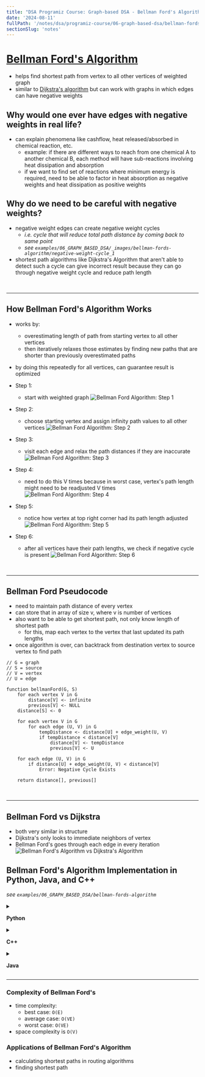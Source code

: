 ```yaml
---
title: "DSA Programiz Course: Graph-based DSA - Bellman Ford's Algorithm"
date: '2024-08-11'
fullPath: '/notes/dsa/programiz-course/06-graph-based-dsa/bellman-fords-algorithm'
sectionSlug: 'notes'
---
```


# [Bellman Ford's Algorithm](https://www.programiz.com/dsa/bellman-ford-algorithm)

- helps find shortest path from vertex to all other vertices of weighted graph
- similar to [Dijkstra's algorithm](https://www.programiz.com/dsa/dijkstra-algorithm) but can work with graphs in which edges can have negative weights

## Why would one ever have edges with negative weights in real life?

- can explain phenomena like cashflow, heat released/absorbed in chemical reaction, etc.
    - example: if there are different ways to reach from one chemical A to another chemical B, each method will have sub-reactions involving heat dissipation and absorption
    - if we want to find set of reactions where minimum energy is required, need to be able to factor in heat absorption as negative weights and heat dissipation as positive weights

## Why do we need to be careful with negative weights?

- negative weight edges can create negative weight cycles
    - _i.e. cycle that will reduce total path distance by coming back to same point_
    - _see `examples/06_GRAPH_BASED_DSA/_images/bellman-fords-algorithm/negative-weight-cycle_1`_
- shortest path algorithms like Dijkstra's Algorithm that aren't able to detect such a cycle can give incorrect result because they can go through negative weight cycle and reduce path length

<br/>

---

## How Bellman Ford's Algorithm Works

- works by:
    - overestimating length of path from starting vertex to all other vertices
    - then iteratively relaxes those estimates by finding new paths that are shorter than previously overestimated paths
- by doing this repeatedly for all vertices, can guarantee result is optimized

- Step 1:
    - start with weighted graph
![Bellman Ford Algorithm: Step 1](./examples/06_GRAPH_BASED_DSA/_images/bellman-fords-algorithm/Bellman-Ford-Algorithm-1)
- Step 2:
    - choose starting vertex and assign infinity path values to all other vertices
![Bellman Ford Algorithm: Step 2](./examples/06_GRAPH_BASED_DSA/_images/bellman-fords-algorithm/Bellman-Ford-Algorithm-2)
- Step 3:
    - visit each edge and relax the path distances if they are inaccurate
![Bellman Ford Algorithm: Step 3](./examples/06_GRAPH_BASED_DSA/_images/bellman-fords-algorithm/Bellman-Ford-Algorithm-3)
- Step 4:
    - need to do this V times because in worst case, vertex's path length might need to be readjusted V times
![Bellman Ford Algorithm: Step 4](./examples/06_GRAPH_BASED_DSA/_images/bellman-fords-algorithm/Bellman-Ford-Algorithm-4)
- Step 5:
    - notice how vertex at top right corner had its path length adjusted
![Bellman Ford Algorithm: Step 5](./examples/06_GRAPH_BASED_DSA/_images/bellman-fords-algorithm/Bellman-Ford-Algorithm-5)
- Step 6:
    - after all vertices have their path lengths, we check if negative cycle is present
![Bellman Ford Algorithm: Step 6](./examples/06_GRAPH_BASED_DSA/_images/bellman-fords-algorithm/Bellman-Ford-Algorithm-6)

<br/>

---

## Bellman Ford Pseudocode

- need to maintain path distance of every vertex
- can store that in array of size v, where v is number of vertices
- also want to be able to get shortest path, not only know length of shortest path
    - for this, map each vertex to the vertex that last updated its path lengths
- once algorithm is over, can backtrack from destination vertex to source vertex to find path

```
// G = graph
// S = source
// V = vertex
// U = edge

function bellmanFord(G, S)
    for each vertex V in G
        distance[V] <- infinite
        previous[V] <- NULL
    distance[S] <- 0

    for each vertex V in G
        for each edge (U, V) in G
            tempDistance <- distance[U] + edge_weight(U, V)
            if tempDistance < distance[V]
                distance[V] <- tempDistance
                previous[V] <- U

    for each edge (U, V) in G
        if distance[U] + edge_weight(U, V) < distance[V]
            Error: Negative Cycle Exists

    return distance[], previous[]
```

<br/>

---

## Bellman Ford vs Dijkstra

- both very similar in structure
- Dijkstra's only looks to immediate neighbors of vertex
- Bellman Ford's goes through each edge in every iteration
![Bellman Ford's Algorithm vs Dijkstra's Algorithm](./examples/06_GRAPH_BASED_DSA/_images/bellman-fords-algorithm/bellman-ford-vs-dijkstra)

## Bellman Ford's Algorithm Implementation in Python, Java, and C++

_see `examples/06_GRAPH_BASED_DSA/bellman-fords-algorithm`_

<details>

<summary>

**Python**

</summary>

```python
```

</details>

<details>

<summary>

**C++**

</summary>

```cpp
#include <bits/stdc++.h>

// Struct for the edges of the graph
struct Edge {
  int u;  //start vertex of the edge
  int v;  //end vertex of the edge
  int w;  //w of the edge (u,v)
};

// Graph - it consists of edges
struct Graph {
  int V;        // Total number of vertices in the graph
  int E;        // Total number of edges in the graph
  struct Edge* edge;  // Array of edges
};

// Creates a graph with V vertices and E edges
struct Graph* createGraph(int V, int E) {
  struct Graph* graph = new Graph;
  graph->V = V;  // Total Vertices
  graph->E = E;  // Total edges

  // Array of edges for graph
  graph->edge = new Edge[E];
  return graph;
}

// Printing the solution
void printArr(int arr[], int size) {
  int i;
  for (i = 0; i < size; i++) {
    printf("%d ", arr[i]);
  }
  printf("\n");
}

void BellmanFord(struct Graph* graph, int u) {
  int V = graph->V;
  int E = graph->E;
  int dist[V];

  // Step 1: fill the distance array and predecessor array
  for (int i = 0; i < V; i++)
    dist[i] = INT_MAX;

  // Mark the source vertex
  dist[u] = 0;

  // Step 2: relax edges |V| - 1 times
  for (int i = 1; i <= V - 1; i++) {
    for (int j = 0; j < E; j++) {
      // Get the edge data
      int u = graph->edge[j].u;
      int v = graph->edge[j].v;
      int w = graph->edge[j].w;
      if (dist[u] != INT_MAX && dist[u] + w < dist[v])
        dist[v] = dist[u] + w;
    }
  }

  // Step 3: detect negative cycle
  // if value changes then we have a negative cycle in the graph
  // and we cannot find the shortest distances
  for (int i = 0; i < E; i++) {
    int u = graph->edge[i].u;
    int v = graph->edge[i].v;
    int w = graph->edge[i].w;
    if (dist[u] != INT_MAX && dist[u] + w < dist[v]) {
      printf("Graph contains negative w cycle");
      return;
    }
  }

  // No negative weight cycle found!
  // Print the distance and predecessor array
  printArr(dist, V);

  return;
}

int main() {
  // Create a graph
  int V = 5;  // Total vertices
  int E = 8;  // Total edges

  // Array of edges for graph
  struct Graph* graph = createGraph(V, E);

  //------- adding the edges of the graph
  /*
        edge(u, v)
        where 	u = start vertex of the edge (u,v)
                v = end vertex of the edge (u,v)

        w is the weight of the edge (u,v)
    */

  //edge 0 --> 1
  graph->edge[0].u = 0;
  graph->edge[0].v = 1;
  graph->edge[0].w = 5;

  //edge 0 --> 2
  graph->edge[1].u = 0;
  graph->edge[1].v = 2;
  graph->edge[1].w = 4;

  //edge 1 --> 3
  graph->edge[2].u = 1;
  graph->edge[2].v = 3;
  graph->edge[2].w = 3;

  //edge 2 --> 1
  graph->edge[3].u = 2;
  graph->edge[3].v = 1;
  graph->edge[3].w = 6;

  //edge 3 --> 2
  graph->edge[4].u = 3;
  graph->edge[4].v = 2;
  graph->edge[4].w = 2;

  BellmanFord(graph, 0);  //0 is the source vertex

  return 0;
}

```

</details>

<details>

<summary>

**Java**

</summary>

```java
class CreateGraph {

    // CreateGraph - it consists of edges
    class CreateEdge {
        int s;
        int d;
        int w;

        CreateEdge() {
            s = 0;
            d = 0;
            w = 0;
        }
    };

    int V;
    int E;
    CreateEdge edge[];

    // Creates a graph with V vertices and E edges
    CreateGraph(int v, int e) {
        V = v;
        E = e;
        edge = new CreateEdge[e];
        for (int i = 0; i < e; i++) {
            edge[i] = new CreateEdge();
        }
    }

    void BellmanFord(CreateGraph graph, int s) {
        int V = graph.V;
        int E = graph.E;
        int dist[] = new int[V];

        // Step 1: fill distance array and predecessor array
        for (int i = 0; i < V; ++i) {
            dist[i] = Integer.MAX_VALUE;

            // Mark source vertex
            dist[s] = 0;
        }

        // Step 2: relax edges |V| - 1 times
        for (int i = 1; i < V; ++i) {
            for (int j = 0; j < E; ++j) {
                // Get edge data
                int u = graph.edge[j].s;
                int v = graph.edge[j].d;
                int w = graph.edge[j].w;
                if (dist[u] != Integer.MAX_VALUE && dist[u] + w < dist[v]) {
                    dist[v] = dist[u] + w;
                }
            }
        }

        // Step 3: detect negative cycle
        // if value changes then we have a negative cycle in the graph
        // and we cannot find shortest distances
        for (int j = 0; j < E; ++j) {
            int u = graph.edge[j].s;
            int v = graph.edge[j].d;
            int w = graph.edge[j].w;
            if (dist[u] != Integer.MAX_VALUE && dist[u] + w < dist[v]) {
                System.out.println("CreateGraph contains negative w: " + w + " cycle");
                return;
            }
        }

        // No negative 'w' cycle found!
        // Print distance and predecessor array
        printSolution(dist, V);
    }

    // Print solution
    void printSolution(int dist[], int V) {
        System.out.println("Vertex Distance from Source");
        for (int i = 0; i < V; ++i) {
            System.out.println(i + "\t\t" + dist[i]);
        }
    }

    public static void main(String[] args) {
        int V = 5; // Total vertices
        int E = 8; // Total Edges

        CreateGraph graph = new CreateGraph(V, E);

        // edge 0 --> 1
        graph.edge[0].s = 0;
        graph.edge[0].d = 1;
        graph.edge[0].w = 5;

        // edge 0 --> 2
        graph.edge[1].s = 0;
        graph.edge[1].d = 2;
        graph.edge[1].w = 4;

        // edge 1 --> 3
        graph.edge[2].s = 1;
        graph.edge[2].d = 3;
        graph.edge[2].w = 3;

        // edge 2 --> 1
        graph.edge[3].s = 2;
        graph.edge[3].d = 1;
        graph.edge[3].w = 6;

        // edge 3 --> 2
        graph.edge[4].s = 3;
        graph.edge[4].d = 2;
        graph.edge[4].w = 2;

        graph.BellmanFord(graph, 0); // 0 is source vertex
    }
}

```

</details>

---

### Complexity of Bellman Ford's

- time complexity:
    - best case: `O(E)`
    - average case: `O(VE)`
    - worst case: `O(VE)`
- space complexity is `O(V)`

### Applications of Bellman Ford's Algorithm

- calculating shortest paths in routing algorithms
- finding shortest path
